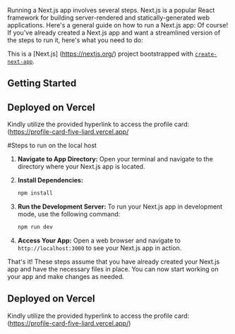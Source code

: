Running a Next.js app involves several steps. Next.js is a popular React framework for building server-rendered and statically-generated web applications. Here's a general guide on how to run a Next.js app:
Of course! If you've already created a Next.js app and want a streamlined version of the steps to run it, here's what you need to do:

This is a [Next.js] (https://nextjs.org/) project bootstrapped with [`create-next-app`](https://github.com/vercel/next.js/tree/canary/packages/create-next-app).



## Getting Started

## Deployed on Vercel

Kindly utilize the provided hyperlink to access the profile card: (https://profile-card-five-liard.vercel.app/

#Steps to run on the local host

1. **Navigate to App Directory:**
   Open your terminal and navigate to the directory where your Next.js app is located.

2. **Install Dependencies:**
   
   
   ```bash
   npm install
   ```

3. **Run the Development Server:**
   To run your Next.js app in development mode, use the following command:
   
   ```bash
   npm run dev
   ```

4. **Access Your App:**
   Open a web browser and navigate to `http://localhost:3000` to see your Next.js app in action.

That's it! These steps assume that you have already created your Next.js app and have the necessary files in place. You can now start working on your app and make changes as needed.


## Deployed on Vercel

Kindly utilize the provided hyperlink to access the profile card: (https://profile-card-five-liard.vercel.app/)
